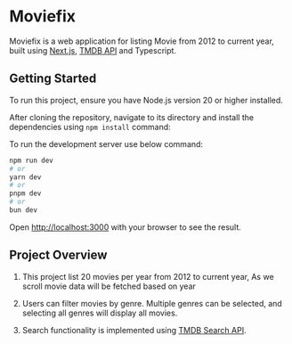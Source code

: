 # Moviefix

Moviefix is a web application for listing Movie from 2012 to current year, built using [Next.js](https://nextjs.org/), [TMDB API](https://developer.themoviedb.org/reference/discover-movie) and Typescript.

## Getting Started

To run this project, ensure you have Node.js version 20 or higher installed.

After cloning the repository, navigate to its directory and install the dependencies using `npm install` command:

To run the development server use below command:

```bash
npm run dev
# or
yarn dev
# or
pnpm dev
# or
bun dev
```

Open [http://localhost:3000](http://localhost:3000) with your browser to see the result.

## Project Overview

1. This project list 20 movies per year from 2012 to current year, As we scroll movie data will be fetched based on year

2. Users can filter movies by genre. Multiple genres can be selected, and selecting all genres will display all movies.

3. Search functionality is implemented using  [TMDB Search API](https://developer.themoviedb.org/docs/search-and-query-for-details).
